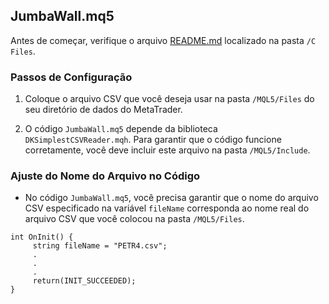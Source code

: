 ## JumbaWall.mq5

Antes de começar, verifique o arquivo [README.md](https://github.com/hyperFounder/improved-spoon/tree/main/C%20files) localizado na pasta `/C Files`.

### Passos de Configuração

1. Coloque o arquivo CSV que você deseja usar na pasta `/MQL5/Files` do seu diretório de dados do MetaTrader.

2. O código `JumbaWall.mq5` depende da biblioteca `DKSimplestCSVReader.mqh`. Para garantir que o código funcione corretamente, você deve incluir este arquivo na pasta `/MQL5/Include`. 

### Ajuste do Nome do Arquivo no Código

- No código `JumbaWall.mq5`, você precisa garantir que o nome do arquivo CSV especificado na variável `fileName` corresponda ao nome real do arquivo CSV que você colocou na pasta `/MQL5/Files`. 
```mql5
int OnInit() {
     string fileName = "PETR4.csv";
     .
     .
     .
     return(INIT_SUCCEEDED);
}
```
